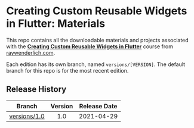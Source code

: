 # Creating Custom Reusable Widgets in Flutter: Materials

This repo contains all the downloadable materials and projects associated with the **[Creating Custom Reusable Widgets in Flutter](https://www.raywenderlich.com/20983402-creating-custom-reusable-widgets-in-flutter)** course from [raywenderlich.com](https://www.raywenderlich.com).

Each edition has its own branch, named `versions/[VERSION]`. The default branch for this repo is for the most recent edition.

## Release History

| Branch                                                                                  | Version | Release Date |
| --------------------------------------------------------------------------------------- |:-------:|:------------:|
| [versions/1.0](https://github.com/raywenderlich/video-crvf-materials/tree/versions/1.0) | 1.0     | 2021-04-29   |
